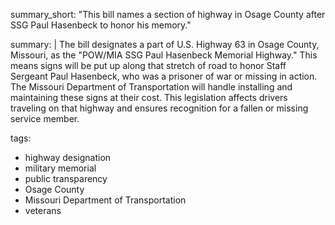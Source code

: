 summary_short: "This bill names a section of highway in Osage County after SSG Paul Hasenbeck to honor his memory."

summary: |
  The bill designates a part of U.S. Highway 63 in Osage County, Missouri, as the "POW/MIA SSG Paul Hasenbeck Memorial Highway." This means signs will be put up along that stretch of road to honor Staff Sergeant Paul Hasenbeck, who was a prisoner of war or missing in action. The Missouri Department of Transportation will handle installing and maintaining these signs at their cost. This legislation affects drivers traveling on that highway and ensures recognition for a fallen or missing service member.

tags:
  - highway designation
  - military memorial
  - public transparency
  - Osage County
  - Missouri Department of Transportation
  - veterans
